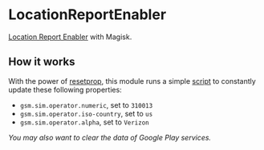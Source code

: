 # LocationReportEnabler

[Location Report Enabler](https://github.com/GhostFlying/LocationReportEnabler) with Magisk.

## How it works

With the power of [resetprop](https://github.com/topjohnwu/Magisk/blob/master/docs/tools.md#resetprop), this module runs a simple [script](service.sh) to constantly update these following properties:

- `gsm.sim.operator.numeric`, set to `310013`
- `gsm.sim.operator.iso-country`, set to `us`
- `gsm.sim.operator.alpha`, set to `Verizon`

*You may also want to clear the data of Google Play services.*
